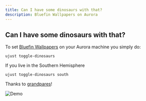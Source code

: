 ```yaml
---
title: Can I have some dinosaurs with that?
description: Bluefin Wallpapers on Aurora
---
```



## Can I have some dinosaurs with that?

To set [Bluefin Wallpapers](https://projectbluefin.io) on your Aurora machine you simply do:


```
ujust toggle-dinosaurs
```


If you live in the Southern Hemisphere


```
ujust toggle-dinosaurs south
```


Thanks to [grandpares](https://github.com/grandpares/plasma-bluefin-wallpaper)!


![Demo](/img/dino/dino.avif)

